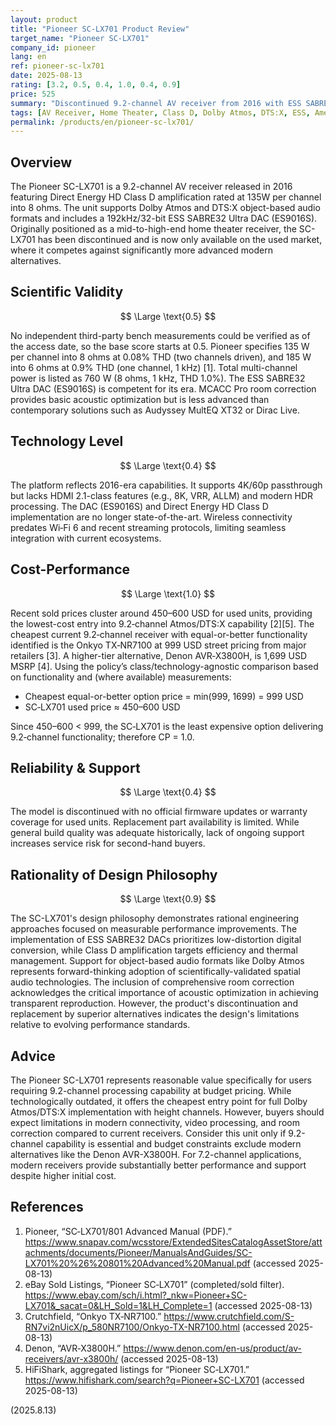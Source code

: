```yaml
---
layout: product
title: "Pioneer SC-LX701 Product Review"
target_name: "Pioneer SC-LX701"
company_id: pioneer
lang: en
ref: pioneer-sc-lx701
date: 2025-08-13
rating: [3.2, 0.5, 0.4, 1.0, 0.4, 0.9]
price: 525
summary: "Discontinued 9.2-channel AV receiver from 2016 with ESS SABRE32 DAC and Class D amplification, offering competitive cost-performance as the cheapest 9.2-channel option in current used market."
tags: [AV Receiver, Home Theater, Class D, Dolby Atmos, DTS:X, ESS, America, Discontinued]
permalink: /products/en/pioneer-sc-lx701/
---
```


## Overview

The Pioneer SC-LX701 is a 9.2-channel AV receiver released in 2016 featuring Direct Energy HD Class D amplification rated at 135W per channel into 8 ohms. The unit supports Dolby Atmos and DTS:X object-based audio formats and includes a 192kHz/32-bit ESS SABRE32 Ultra DAC (ES9016S). Originally positioned as a mid-to-high-end home theater receiver, the SC-LX701 has been discontinued and is now only available on the used market, where it competes against significantly more advanced modern alternatives.

## Scientific Validity

$$ \Large \text{0.5} $$

No independent third-party bench measurements could be verified as of the access date, so the base score starts at 0.5. Pioneer specifies 135 W per channel into 8 ohms at 0.08% THD (two channels driven), and 185 W into 6 ohms at 0.9% THD (one channel, 1 kHz) [1]. Total multi-channel power is listed as 760 W (8 ohms, 1 kHz, THD 1.0%). The ESS SABRE32 Ultra DAC (ES9016S) is competent for its era. MCACC Pro room correction provides basic acoustic optimization but is less advanced than contemporary solutions such as Audyssey MultEQ XT32 or Dirac Live.

## Technology Level

$$ \Large \text{0.4} $$

The platform reflects 2016-era capabilities. It supports 4K/60p passthrough but lacks HDMI 2.1-class features (e.g., 8K, VRR, ALLM) and modern HDR processing. The DAC (ES9016S) and Direct Energy HD Class D implementation are no longer state-of-the-art. Wireless connectivity predates Wi‑Fi 6 and recent streaming protocols, limiting seamless integration with current ecosystems.

## Cost-Performance

$$ \Large \text{1.0} $$

Recent sold prices cluster around 450–600 USD for used units, providing the lowest-cost entry into 9.2‑channel Atmos/DTS:X capability [2][5]. The cheapest current 9.2‑channel receiver with equal-or-better functionality identified is the Onkyo TX‑NR7100 at 999 USD street pricing from major retailers [3]. A higher-tier alternative, Denon AVR‑X3800H, is 1,699 USD MSRP [4]. Using the policy’s class/technology-agnostic comparison based on functionality and (where available) measurements:

- Cheapest equal-or-better option price = min(999, 1699) = 999 USD
- SC‑LX701 used price ≈ 450–600 USD

Since 450–600 < 999, the SC‑LX701 is the least expensive option delivering 9.2‑channel functionality; therefore CP = 1.0.

## Reliability & Support

$$ \Large \text{0.4} $$

The model is discontinued with no official firmware updates or warranty coverage for used units. Replacement part availability is limited. While general build quality was adequate historically, lack of ongoing support increases service risk for second-hand buyers.

## Rationality of Design Philosophy

$$ \Large \text{0.9} $$

The SC-LX701's design philosophy demonstrates rational engineering approaches focused on measurable performance improvements. The implementation of ESS SABRE32 DACs prioritizes low-distortion digital conversion, while Class D amplification targets efficiency and thermal management. Support for object-based audio formats like Dolby Atmos represents forward-thinking adoption of scientifically-validated spatial audio technologies. The inclusion of comprehensive room correction acknowledges the critical importance of acoustic optimization in achieving transparent reproduction. However, the product's discontinuation and replacement by superior alternatives indicates the design's limitations relative to evolving performance standards.

## Advice

The Pioneer SC-LX701 represents reasonable value specifically for users requiring 9.2-channel processing capability at budget pricing. While technologically outdated, it offers the cheapest entry point for full Dolby Atmos/DTS:X implementation with height channels. However, buyers should expect limitations in modern connectivity, video processing, and room correction compared to current receivers. Consider this unit only if 9.2-channel capability is essential and budget constraints exclude modern alternatives like the Denon AVR-X3800H. For 7.2-channel applications, modern receivers provide substantially better performance and support despite higher initial cost.

## References

1. Pioneer, “SC‑LX701/801 Advanced Manual (PDF).” https://www.snapav.com/wcsstore/ExtendedSitesCatalogAssetStore/attachments/documents/Pioneer/ManualsAndGuides/SC-LX701%20%26%20801%20Advanced%20Manual.pdf (accessed 2025-08-13)
2. eBay Sold Listings, “Pioneer SC‑LX701” (completed/sold filter). https://www.ebay.com/sch/i.html?_nkw=Pioneer+SC-LX701&_sacat=0&LH_Sold=1&LH_Complete=1 (accessed 2025-08-13)
3. Crutchfield, “Onkyo TX‑NR7100.” https://www.crutchfield.com/S-RN7vi2nUicX/p_580NR7100/Onkyo-TX-NR7100.html (accessed 2025-08-13)
4. Denon, “AVR‑X3800H.” https://www.denon.com/en-us/product/av-receivers/avr-x3800h/ (accessed 2025-08-13)
5. HiFiShark, aggregated listings for “Pioneer SC‑LX701.” https://www.hifishark.com/search?q=Pioneer+SC-LX701 (accessed 2025-08-13)

(2025.8.13)
